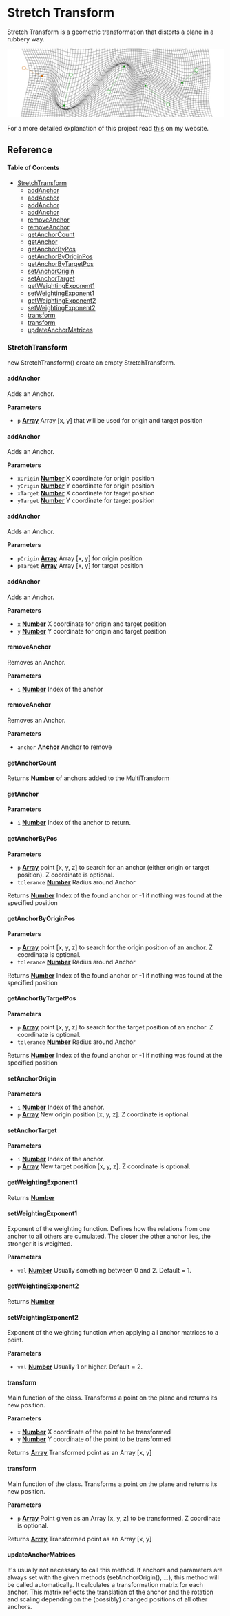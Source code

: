 # Stretch Transform

Stretch Transform is a geometric transformation that distorts a plane in a rubbery way. 

![Cover](/images/cover.png)

For a more detailed explanation of this project read [this](https://hartmut-bohnacker.de/projects/stretch-transform) on my website.

## Reference

<!-- Generated by documentation.js. Update this documentation by updating the source code. -->

#### Table of Contents

-   [StretchTransform](#stretchtransform)
    -   [addAnchor](#addanchor)
    -   [addAnchor](#addanchor-1)
    -   [addAnchor](#addanchor-2)
    -   [addAnchor](#addanchor-3)
    -   [removeAnchor](#removeanchor)
    -   [removeAnchor](#removeanchor-1)
    -   [getAnchorCount](#getanchorcount)
    -   [getAnchor](#getanchor)
    -   [getAnchorByPos](#getanchorbypos)
    -   [getAnchorByOriginPos](#getanchorbyoriginpos)
    -   [getAnchorByTargetPos](#getanchorbytargetpos)
    -   [setAnchorOrigin](#setanchororigin)
    -   [setAnchorTarget](#setanchortarget)
    -   [getWeightingExponent1](#getweightingexponent1)
    -   [setWeightingExponent1](#setweightingexponent1)
    -   [getWeightingExponent2](#getweightingexponent2)
    -   [setWeightingExponent2](#setweightingexponent2)
    -   [transform](#transform)
    -   [transform](#transform-1)
    -   [updateAnchorMatrices](#updateanchormatrices)

### StretchTransform

new StretchTransform() create an empty StretchTransform.

#### addAnchor

Adds an Anchor.

**Parameters**

-   `p` **[Array](https://developer.mozilla.org/docs/Web/JavaScript/Reference/Global_Objects/Array)** Array [x, y] that will be used for origin and target position

#### addAnchor

Adds an Anchor.

**Parameters**

-   `xOrigin` **[Number](https://developer.mozilla.org/docs/Web/JavaScript/Reference/Global_Objects/Number)** X coordinate for origin position
-   `yOrigin` **[Number](https://developer.mozilla.org/docs/Web/JavaScript/Reference/Global_Objects/Number)** Y coordinate for origin position
-   `xTarget` **[Number](https://developer.mozilla.org/docs/Web/JavaScript/Reference/Global_Objects/Number)** X coordinate for target position
-   `yTarget` **[Number](https://developer.mozilla.org/docs/Web/JavaScript/Reference/Global_Objects/Number)** Y coordinate for target position

#### addAnchor

Adds an Anchor.

**Parameters**

-   `pOrigin` **[Array](https://developer.mozilla.org/docs/Web/JavaScript/Reference/Global_Objects/Array)** Array [x, y] for origin position
-   `pTarget` **[Array](https://developer.mozilla.org/docs/Web/JavaScript/Reference/Global_Objects/Array)** Array [x, y] for target position

#### addAnchor

Adds an Anchor.

**Parameters**

-   `x` **[Number](https://developer.mozilla.org/docs/Web/JavaScript/Reference/Global_Objects/Number)** X coordinate for origin and target position
-   `y` **[Number](https://developer.mozilla.org/docs/Web/JavaScript/Reference/Global_Objects/Number)** Y coordinate for origin and target position

#### removeAnchor

Removes an Anchor.

**Parameters**

-   `i` **[Number](https://developer.mozilla.org/docs/Web/JavaScript/Reference/Global_Objects/Number)** Index of the anchor

#### removeAnchor

Removes an Anchor.

**Parameters**

-   `anchor` **Anchor** Anchor to remove

#### getAnchorCount

Returns **[Number](https://developer.mozilla.org/docs/Web/JavaScript/Reference/Global_Objects/Number)** of anchors added to the MultiTransform

#### getAnchor

**Parameters**

-   `i` **[Number](https://developer.mozilla.org/docs/Web/JavaScript/Reference/Global_Objects/Number)** Index of the anchor to return.

#### getAnchorByPos

**Parameters**

-   `p` **[Array](https://developer.mozilla.org/docs/Web/JavaScript/Reference/Global_Objects/Array)** point [x, y, z] to search for an anchor (either origin or target position). Z coordinate is optional.
-   `tolerance` **[Number](https://developer.mozilla.org/docs/Web/JavaScript/Reference/Global_Objects/Number)** Radius around Anchor

Returns **[Number](https://developer.mozilla.org/docs/Web/JavaScript/Reference/Global_Objects/Number)** Index of the found anchor or -1 if nothing was found at the
        specified position

#### getAnchorByOriginPos

**Parameters**

-   `p` **[Array](https://developer.mozilla.org/docs/Web/JavaScript/Reference/Global_Objects/Array)** point [x, y, z] to search for the origin position of an anchor. Z coordinate is optional.
-   `tolerance` **[Number](https://developer.mozilla.org/docs/Web/JavaScript/Reference/Global_Objects/Number)** Radius around Anchor

Returns **[Number](https://developer.mozilla.org/docs/Web/JavaScript/Reference/Global_Objects/Number)** Index of the found anchor or -1 if nothing was found at the
        specified position

#### getAnchorByTargetPos

**Parameters**

-   `p` **[Array](https://developer.mozilla.org/docs/Web/JavaScript/Reference/Global_Objects/Array)** point [x, y, z] to search for the target position of an anchor. Z coordinate is optional.
-   `tolerance` **[Number](https://developer.mozilla.org/docs/Web/JavaScript/Reference/Global_Objects/Number)** Radius around Anchor

Returns **[Number](https://developer.mozilla.org/docs/Web/JavaScript/Reference/Global_Objects/Number)** Index of the found anchor or -1 if nothing was found at the
        specified position

#### setAnchorOrigin

**Parameters**

-   `i` **[Number](https://developer.mozilla.org/docs/Web/JavaScript/Reference/Global_Objects/Number)** Index of the anchor.
-   `p` **[Array](https://developer.mozilla.org/docs/Web/JavaScript/Reference/Global_Objects/Array)** New origin position [x, y, z]. Z coordinate is optional.

#### setAnchorTarget

**Parameters**

-   `i` **[Number](https://developer.mozilla.org/docs/Web/JavaScript/Reference/Global_Objects/Number)** Index of the anchor.
-   `p` **[Array](https://developer.mozilla.org/docs/Web/JavaScript/Reference/Global_Objects/Array)** New target position [x, y, z]. Z coordinate is optional.

#### getWeightingExponent1

Returns **[Number](https://developer.mozilla.org/docs/Web/JavaScript/Reference/Global_Objects/Number)** 

#### setWeightingExponent1

Exponent of the weighting function. Defines how the relations from one anchor
to all others are cumulated. The closer the other anchor lies, the
stronger it is weighted.

**Parameters**

-   `val` **[Number](https://developer.mozilla.org/docs/Web/JavaScript/Reference/Global_Objects/Number)** Usually something between 0 and 2. Default = 1.

#### getWeightingExponent2

Returns **[Number](https://developer.mozilla.org/docs/Web/JavaScript/Reference/Global_Objects/Number)** 

#### setWeightingExponent2

Exponent of the weighting function when applying all anchor matrices to a
point.

**Parameters**

-   `val` **[Number](https://developer.mozilla.org/docs/Web/JavaScript/Reference/Global_Objects/Number)** Usually 1 or higher. Default = 2.

#### transform

Main function of the class. Transforms a point on the plane and returns
its new position.

**Parameters**

-   `x` **[Number](https://developer.mozilla.org/docs/Web/JavaScript/Reference/Global_Objects/Number)** X coordinate of the point to be transformed
-   `y` **[Number](https://developer.mozilla.org/docs/Web/JavaScript/Reference/Global_Objects/Number)** Y coordinate of the point to be transformed

Returns **[Array](https://developer.mozilla.org/docs/Web/JavaScript/Reference/Global_Objects/Array)** Transformed point as an Array [x, y]

#### transform

Main function of the class. Transforms a point on the plane and returns
its new position.

**Parameters**

-   `p` **[Array](https://developer.mozilla.org/docs/Web/JavaScript/Reference/Global_Objects/Array)** Point given as an Array [x, y, z] to be transformed. Z coordinate is optional.

Returns **[Array](https://developer.mozilla.org/docs/Web/JavaScript/Reference/Global_Objects/Array)** Transformed point as an Array [x, y]

#### updateAnchorMatrices

It's usually not necessary to call this method. If anchors and parameters
are always set with the given methods (setAnchorOrigin(), ...), this
method will be called automatically. It calculates a transformation
matrix for each anchor. This matrix reflects the translation of the
anchor and the rotation and scaling depending on the (possibly) changed
positions of all other anchors.
